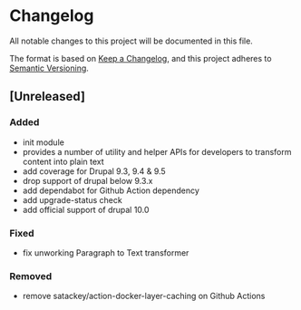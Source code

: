 # Changelog
All notable changes to this project will be documented in this file.

The format is based on [Keep a Changelog](https://keepachangelog.com/en/1.0.0/),
and this project adheres to [Semantic Versioning](https://semver.org/spec/v2.0.0.html).

## [Unreleased]
### Added
- init module
- provides a number of utility and helper APIs for developers to transform content into plain text
- add coverage for Drupal 9.3, 9.4 & 9.5
- drop support of drupal below 9.3.x
- add dependabot for Github Action dependency
- add upgrade-status check
- add official support of drupal 10.0

### Fixed
- fix unworking Paragraph to Text transformer

### Removed
- remove satackey/action-docker-layer-caching on Github Actions
